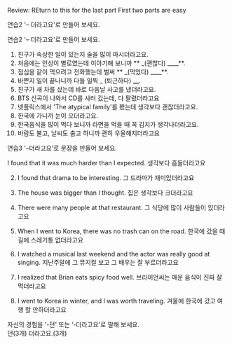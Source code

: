 Review:
REturn to this for the last part
First two parts are easy

연습2 '– 더라고요'로 만들어 보세요.

연습2 '– 더라고요'로 만들어 보세요.

1. 친구가 속상한 일이 있는지 술을 많이 마시더라고요.
2. 처음에는 인상이 별로였는데 이야기해 보니까 ** \_(괜찮다) \_\_\_\_**.
3. 점심을 같이 먹으려고 전화했는데 벌써 ** \_(먹었다) \_\_\_\_**.
4. 바쁜지 일이 끝나니까 다들 일찍 \_ (퇴근하다) **\_\_**.
5. 친구가 새 차를 샀는데 바로 다음날 사고를 냈더라고요.
6. BTS 신곡이 나와서 CD를 사러 갔는데, 다 팔렸더라고요
7. 넷플릭스에서 'The atypical family'를 봤는데 생각보다 괜찮더라고요.
8. 한국에 가니까 눈이 오더라고요.
9. 한국음식을 많이 먹다 보니까 라면을 먹을 때 꼭 김치가 생각나더라고요.
10. 바람도 불고, 날씨도 춥고 하니까 괜히 우울해지더라고요

연습3 '–더라고요'로 문장을 만들어 보세요.

I found that it was much harder than I expected.
생각보다 흠들더라고요

2. I found that drama to be interesting.
   그 드라마가 재미있더라고요

3. The house was bigger than I thought.
   집은 생각보다 크더라고요

4. There were many people at that restaurant.
   그 식당에 많이 사람들이 있더라고요

5. When I went to Korea, there was no trash can on the road.
   한국에 갔을 때 길에 스레기통 없더라고요

6. I watched a musical last weekend and the actor was really good at singing.
   지난주말에 그 뮤지컬 보고 그 배우는 잘 부르더라고요

7. I realized that Brian eats spicy food well.
   브라이언씨는 매운 음식이 진짜 잘 먹더라고요

8. I went to Korea in winter, and I was worth traveling.
   겨울에 한국에 갔고 여행 할 만하더라고요

자신의 경험을 '-던' 또는 ‘-더라고요'로 말해 보세요.  
던(3개)
더라고요.(3개)
